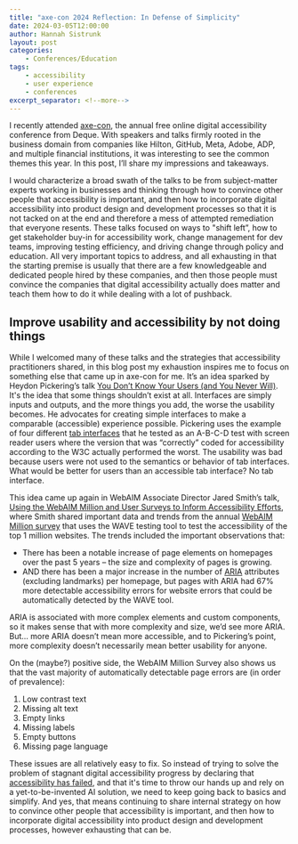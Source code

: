 ```yaml
---
title: "axe-con 2024 Reflection: In Defense of Simplicity"
date: 2024-03-05T12:00:00
author: Hannah Sistrunk
layout: post
categories:
    - Conferences/Education
tags:
    - accessibility
    - user experience
    - conferences
excerpt_separator: <!--more-->
---
```


I recently attended [axe-con](https://www.deque.com/axe-con/), the annual free online digital accessibility conference from Deque. With speakers and talks firmly rooted in the business domain from companies like Hilton, GitHub, Meta, Adobe, ADP, and multiple financial institutions, it was interesting to see the common themes this year. In this post, I’ll share my impressions and takeaways. 

<!--more-->

I would characterize a broad swath of the talks to be from subject-matter experts working in businesses and thinking through how to convince other people that accessibility is important, and then how to incorporate digital accessibility into product design and development processes so that it is not tacked on at the end and therefore a mess of attempted remediation that everyone resents. These talks focused on ways to "shift left”, how to get stakeholder buy-in for accessibility work, change management for dev teams, improving testing efficiency, and driving change through policy and education. All very important topics to address, and all exhausting in that the starting premise is usually that there are a few knowledgeable and dedicated people hired by these companies, and then those people must convince the companies that digital accessibility actually does matter and teach them how to do it while dealing with a lot of pushback. 

## Improve usability and accessibility by not doing things
While I welcomed many of these talks and the strategies that accessibility practitioners shared, in this blog post my exhaustion inspires me to focus on something else that came up in axe-con for me. It’s an idea sparked by Heydon Pickering’s talk [You Don’t Know Your Users (and You Never Will)](https://www.deque.com/axe-con/sessions/the-folly-of-chasing-demographics/). It's the idea that some things shouldn’t exist at all. Interfaces are simply inputs and outputs, and the more things you add, the worse the usability becomes. He advocates for creating simple interfaces to make a comparable (accessible) experience possible. Pickering uses the example of four different [tab interfaces](https://inclusive-components.design/tabbed-interfaces/) that he tested as an A-B-C-D test with screen reader users where the version that was “correctly” coded for accessibility according to the W3C actually performed the worst. The usability was bad because users were not used to the semantics or behavior of tab interfaces. What would be better for users than an accessible tab interface? No tab interface.

This idea came up again in WebAIM Associate Director Jared Smith’s talk, [Using the WebAIM Million and User Surveys to Inform Accessibility Efforts](https://www.deque.com/axe-con/sessions/using-the-webaim-million-and-user-surveys-to-inform-accessibility-efforts/), where Smith shared important data and trends from the annual [WebAIM Million survey](https://webaim.org/projects/million/) that uses the WAVE testing tool to test the accessibility of the top 1 million websites. The trends included the important observations that: 

- There has been a notable increase of page elements on homepages over the past 5 years – the size and complexity of pages is growing. 
- AND there has been a major increase in the number of [ARIA](https://www.w3.org/WAI/standards-guidelines/aria/) attributes (excluding landmarks) per homepage, but pages with ARIA had 67% more detectable accessibility errors for website errors that could be automatically detected by the WAVE tool. 

ARIA is associated with more complex elements and custom components, so it makes sense that with more complexity and size, we’d see more ARIA. But... more ARIA doesn’t mean more accessible, and to Pickering’s point, more complexity doesn’t necessarily mean better usability for anyone. 

On the (maybe?) positive side, the WebAIM Million Survey also shows us that the vast majority of automatically detectable page errors are (in order of prevalence): 

1. Low contrast text 
2. Missing alt text 
3. Empty links 
4. Missing labels 
5. Empty buttons 
6. Missing page language 

These issues are all relatively easy to fix. So instead of trying to solve the problem of stagnant digital accessibility progress by declaring that [accessibility has failed](https://www.briandeconinck.com/jakob-nielsens-bad-ideas-about-accessibility/), and that it's time to throw our hands up and rely on a yet-to-be-invented AI solution, we need to keep going back to basics and simplify. And yes, that means continuing to share internal strategy on how to convince other people that accessibility is important, and then how to incorporate digital accessibility into product design and development processes, however exhausting that can be. 
